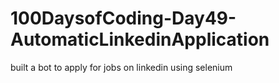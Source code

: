 # 100DaysofCoding-Day49-AutomaticLinkedinApplication
built a bot to apply for jobs on linkedin using selenium

